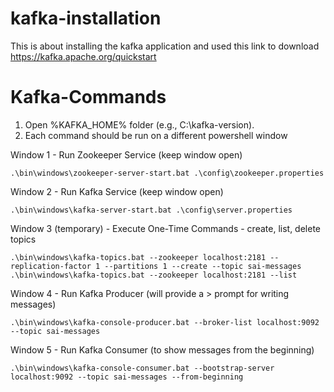 # kafka-installation

This is about installing the kafka application and used this link to download https://kafka.apache.org/quickstart 

# Kafka-Commands
1. Open %KAFKA_HOME% folder (e.g., C:\kafka-version).
2.  Each command should be run on a different powershell window
  
Window 1 - Run Zookeeper Service  (keep window open)
```
.\bin\windows\zookeeper-server-start.bat .\config\zookeeper.properties
```
Window 2 - Run Kafka Service (keep window open)
```
.\bin\windows\kafka-server-start.bat .\config\server.properties
```
Window 3 (temporary) - Execute One-Time Commands - create, list, delete topics 
```
.\bin\windows\kafka-topics.bat --zookeeper localhost:2181 --replication-factor 1 --partitions 1 --create --topic sai-messages
.\bin\windows\kafka-topics.bat --zookeeper localhost:2181 --list
```
Window 4 - Run Kafka Producer (will provide a > prompt for writing messages)
```
.\bin\windows\kafka-console-producer.bat --broker-list localhost:9092 --topic sai-messages
```
Window 5 - Run Kafka Consumer (to show messages from the beginning)
```
.\bin\windows\kafka-console-consumer.bat --bootstrap-server localhost:9092 --topic sai-messages --from-beginning
```
